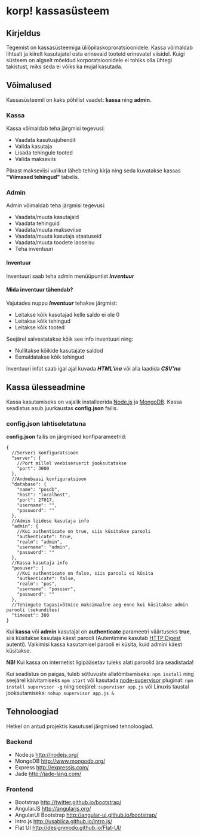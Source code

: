 # korp! kassasüsteem

## Kirjeldus

Tegemist on kassasüsteemiga üliõpilaskoproratsioonidele. Kassa võimaldab lihtsalt ja kiirelt kasutajatel osta erinevaid tooteid erinevatel viisidel. Kuigi süsteem on algselt mõeldud korporatsioonidele ei tohiks olla ühtegi takistust, miks seda ei võiks ka mujal kasutada.

## Võimalused
Kassasüsteemil on kaks põhilist vaadet: **kassa** ning **admin**.

### Kassa
Kassa võimaldab teha järgmisi tegevusi:

* Vaadata kasutusjuhendit
* Valida kasutaja
* Lisada tehingule tooted
* Valida makseviis

Pärast makseviisi valikut läheb tehing kirja ning seda kuvatakse kassas **"Viimased tehingud"** tabelis.

### Admin
Admin võimaldab teha järgmisi tegevusi:

* Vaadata/muuta kasutajaid
* Vaadata tehinguid
* Vaadata/muuta makseviise
* Vaadata/muuta kasutaja staatuseid
* Vaadata/muuta toodete laoseisu
* Teha inventuuri

#### Inventuur
Inventuuri saab teha admin menüüpuntist ***Inventuur***

#### Mida inventuur tähendab?
Vajutades nuppu ***Inventuur*** tehakse järgmist:

* Leitakse kõik kasutajad kelle saldo ei ole 0
* Leitakse kõik tehingud
* Leitakse kõik tooted

Seejärel salvestatakse kõik see info inventuuri ning:

* Nullitakse kõikide kasutajate saldod
* Eemaldatakse kõik tehingud

Inventuuri infot saab igal ajal kuvada ***HTML'ina*** või alla laadida ***CSV'na***

## Kassa ülesseadmine
Kassa kasutamiseks on vajalik installeerida [Node.js](http://nodejs.org/) ja [MongoDB](http://www.mongodb.org/).
Kassa seadistus asub juurkaustas **config.json** failis.

### config.json lahtiseletatuna
**config.json** failis on järgmised konfiparameetrid:

```
{
  //Serveri konfiguratsioon
  "server": {
  	//Port millel veebiserverit jooksutatakse
    "port": 3000
  },
  //Andmebaasi konfiguratsioon
  "database": {
    "name": "posdb",
    "host": "localhost",
    "port": 27017,
    "username": "",
    "password": ""
  },
  //Admin liidese kasutaja info
  "admin": {
  	//Kui authenticate on true, siis küsitakse parooli
    "authenticate": true,
    "realm": "admin",
    "username": "admin",
    "password": ""
  },
  //Kassa kasutaja info
  "posuser": {
  	//Kui authenticate on false, siis parooli ei küsita
    "authenticate": false,
    "realm": "pos",
    "username": "posuser",
    "password": ""
  },
  //Tehingute tagasivõtmise maksimaalne aeg enne kui küsitakse admin parooli (sekundites)
  "timeout": 300
}
```
Kui **kassa** või **admin** kasutajal on **authenticate** parameetri väärtuseks **true**, siis küsitakse kasutaja käest parooli (Autentimine kasutab [HTTP Digest](http://en.wikipedia.org/wiki/Digest_access_authentication) autenti). Vaikimisi kassa kasutamisel parooli ei küsita, kuid admini käest küsitakse.

**NB!** Kui kassa on internetist ligipääsetav tuleks alati paroolid ära seadistada!

Kui seadistus on paigas, tuleb sõtluvuste allatõmbamiseks: `npm install`  ning seejärel käivitamiseks `npm start` või kasutada [node-supervisor](https://github.com/isaacs/node-supervisor) pluginat: `npm install supervisor -g` ning seejärel: `supervisor app.js` või Linuxis taustal jooksutamiseks: `nohup supervisor app.js &`


## Tehnoloogiad
Hetkel on antud projektis kasutusel järgmised tehnoloogiad.

### Backend
* Node.js <http://nodejs.org/>
* MongoDB <http://www.mongodb.org/>
* Express <http://expressjs.com/>
* Jade <http://jade-lang.com/>

### Frontend
* Bootstrap <http://twitter.github.io/bootstrap/>
* AngularJS <http://angularjs.org/>
* AngularUI Bootstrap <http://angular-ui.github.io/bootstrap/>
* Intro.js <http://usablica.github.io/intro.js/>
* Flat UI <http://designmodo.github.io/Flat-UI/>